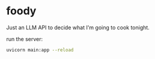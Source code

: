 # foody
Just an LLM API to decide what I'm going to cook tonight.

run the server:
```bash
uvicorn main:app --reload
```